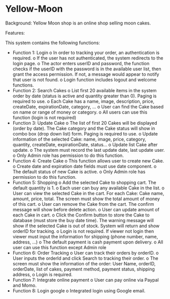 # Yellow-Moon
Background: Yellow Moon shop is an online shop selling moon cakes. 

Features:

This system contains the following functions:
- Function 1: Login
o In order to tracking your order, an authentication is required.
o If the user has not authenticated, the system redirects to the login page.
o The actor enters userID and password, the function checks if the userID with the password is in the
available user list, then grant the access permission. If not, a message would appear to notify that user is
not found.
o Login function includes logout and welcome functions.
- Function 2: Search Cakes
o List first 20 available items in the system order by date (status is active and quantity greater than 0). Paging
is required to use.
o Each Cake has a name, image, description, price, createDate, expirationDate, category, …
o User can find the Cake based on name or range of money or category.
o All users can use this function (login is not required)
- Function 3: Update Cake
o The list of first 20 Cakes will be displayed (order by date). The Cake category and the Cake status will show
in combo box (drop down list) form. Paging is required to use.
o Update information of the selected Cake: name, image, price, category, quantity, createDate,
expirationDate, status...
o Update list Cake after update.
o The system must record the last update date, last update user.
o Only Admin role has permission to do this function.
- Function 4: Create Cake
o This function allows user to create new Cake.
o Create date and expiration date fields must use date component.
o The default status of new Cake is active.
o Only Admin role has permission to do this function.
- Function 5: Shopping
o Add the selected Cake to shopping cart. The default quantity is 1.
o Each user can buy any available Cake in the list.
o User can view the selected Cake in the cart. For each Cake: Cake name, amount, price, total. The screen
must show the total amount of money of this cart.
o User can remove the Cake from the cart. The confirm message will show before delete action.
o User can update amount of each Cake in cart.
o Click the Confirm button to store the Cake to database (must store the buy date time). The warning
message will show if the selected Cake is out of stock. System will return and show orderID for tracking.
o Login is not required. If viewer not login then viewer must input the information for shipping (phone
number, name, address, …)
o The default payment is cash payment upon delivery.
o All user can use this function except Admin role
- Function 6: Order Tracking
o User can track their orders by orderID.
o User inputs the orderId and click Search to tracking their order.
o The screen must show the information of the order: User Name, orderID, orderDate, list of cakes, payment
method, payment status, shipping address,
o Login is required.
- Function 7: Integrate online payment
o User can pay online via Paypal and Momo.
- Function 8: Login google
o Integrated login using Google email.
